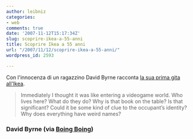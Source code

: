 ```yaml
---
author: leibniz
categories:
- web
comments: true
date: '2007-11-12T15:17:34Z'
slug: scoprire-ikea-a-55-anni
title: Scoprire Ikea a 55 anni
url: "/2007/11/12/scoprire-ikea-a-55-anni/"
wordpress_id: 2593

---
```

Con l'innocenza di un ragazzino David Byrne racconta [la sua prima gita all'Ikea](https://journal.davidbyrne.com/2007/11/11032007-social.html).



> Immediately I thought it was like entering a videogame world. Who lives here? What do they do? Why is that book on the table? Is that significant? Could it be some kind of clue to the occupant’s identity? Why does everything have weird names?





### David Byrne (via [Boing Boing](https://www.boingboing.net/2007/11/11/david-byrne-consider.html))
